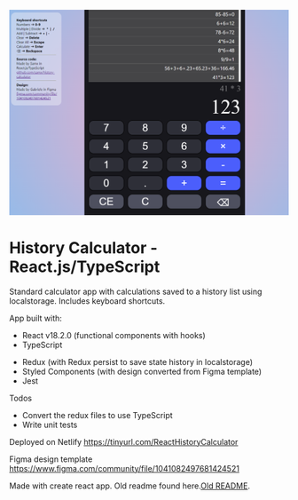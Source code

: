 
![app screenshot](calculator-screenshot.png "History Calculator")


# History Calculator - React.js/TypeScript

Standard calculator app with calculations saved to a history list using localstorage. Includes keyboard shortcuts.

App built with:
* React v18.2.0 (functional components with hooks)
* TypeScript
- Redux (with Redux persist to save state history in localstorage)
- Styled Components (with design converted from Figma template)
- Jest

Todos
* Convert the redux files to use TypeScript
* Write unit tests

Deployed on Netlify 
https://tinyurl.com/ReactHistoryCalculator

Figma design template
https://www.figma.com/community/file/1041082497681424521


Made with create react app. Old readme found here.[Old README](README.old.md).
